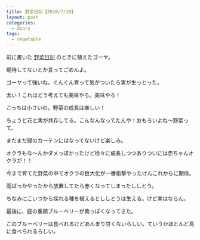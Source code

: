 ```yaml
---
title: 野菜日記【2010/7/10】
layout: post
categories:
  - diary
tags:
  - vegetable
---
```


前に書いた [野菜日記][1] のときに植えたゴーヤ。

期待してないとか言ってごめんよ。

ゴーヤって強いね。ぐんぐん育って気がついたら実が生っとった。

<amp-img src="/img/uploads/2010/07/vegenote-20100710-1.jpg" alt="ゴーヤ" width="600" height="450" layout="responsive"></amp-img>

太い！これはどう考えても美味やろ。美味やろ！

<amp-img src="/img/uploads/2010/07/vegenote-20100710-2.jpg" alt="小さいゴーヤ" width="600" height="450" layout="responsive"></amp-img>

こっちは小さいの。野菜の成長は楽しい！

<amp-img src="/img/uploads/2010/07/vegenote-20100710-3.jpg" alt="ゴーヤの花とゴーヤ" width="600" height="450" layout="responsive"></amp-img>

ちょうど花と実が共存してる。こんなんなってたんや！おもろいよね～野菜って。

まだまだ緑のカーテンにはなってないけど楽しみ。

<amp-img src="/img/uploads/2010/07/vegenote-20100710-4.jpg" alt="オクラの芽" width="600" height="450" layout="responsive"></amp-img>

オクラもな～んかダメっぽかったけど徐々に成長しつつありついには赤ちゃんオクラが！！

今まで育てた野菜の中でオクラの巨大化が一番衝撃やったけんこれからに期待。

雨ばっかやったから放置してたら赤くなってしまったししとう。

<amp-img src="/img/uploads/2010/07/vegenote-20100710-5.jpg" alt="赤いししとう" width="600" height="450" layout="responsive"></amp-img>

ちなみにこいつから採れる種を植えるとししとうは生える。けど実はならん。

最後に、庭の重鎮ブルーベリーが紫っぽくなってきた。

<amp-img src="/img/uploads/2010/07/vegenote-20100710-6.jpg" alt="ブルーベリー" width="600" height="450" layout="responsive"></amp-img>

このブルーベリーは食べれるけどあんまり甘くないらしい。ていうかほとんど鳥に食べられるらしい。


 [1]: /diary/vegenote-20100529.html "野菜日記2010/5/29"
 [2]: /img/uploads/2010/07/vegenote-20100710-1.jpg
 [3]: /img/uploads/2010/07/vegenote-20100710-2.jpg
 [4]: /img/uploads/2010/07/vegenote-20100710-3.jpg
 [5]: /img/uploads/2010/07/vegenote-20100710-4.jpg
 [6]: /img/uploads/2010/07/vegenote-20100710-5.jpg
 [7]: /img/uploads/2010/07/vegenote-20100710-6.jpg
